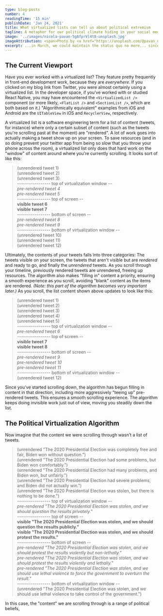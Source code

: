 ```yaml
---
type: blog-posts
number: 4
readingTime: '15 min'
publishDate: 'Jan 24, 2021'
title: What virtualized lists can tell us about political extremism
tagline: A metaphor for our political climate hiding in your social media timeline
image: '../images/nicola-pavan-5gAfprVl4t8-unsplash.jpg'
imageAttribution: <span>Photo by <a href="https://unsplash.com/@pavan_nicola?utm_source=unsplash&amp;utm_medium=referral&amp;utm_content=creditCopyText">Nicola Pavan</a> on <a href="https://unsplash.com/s/photos/window?utm_source=unsplash&amp;utm_medium=referral&amp;utm_content=creditCopyText">Unsplash</a></span>
excerpt: ...in March, we could maintain the status quo no more... since that bizarre Monday of getting our workstations setup in basements, play rooms and kitchens, our team has stayed fully remote...
---
```


## The Current Viewport

Have you ever worked with a virtualized list? They feature pretty frequently in front-end development work, because they are _everywhere_. If you clicked on my blog link from Twitter, you were almost certainly using a virtualized list. In the developer space, if you've worked with or studied React Native, you may have encountered the `<VirtualizedList />` component (or more likely, `<FlatList />` and `<SectionList />`, which are both based on it.) "Algorithmically equivalent" examples from iOS and Android are the `UITableView` in iOS and `RecyclerView`, respectively.

A virtualized list is a software engineering term for a list of content (tweets, for instance) where only a certain subset of content (such as the tweets you're scrolling past at the moment) are "rendered". A lot of work goes into actually making a tweet show up on your screen. To save resources (and in so doing prevent your twitter app from being so slow that you throw your phone across the room), a virtualized list only does that hard work on the "window" of content around where you're currently scrolling. It looks sort of like this:

> (unrendered tweet 1)  
(unrendered tweet 2)  
(unrendered tweet 3)  
----------------- top of virtualization window --  
_pre-rendered tweet 4_  
_pre-rendered tweet 5_  
----------------- top of screen --  
__visible tweet 6__  
__visible tweet 7__  
----------------- bottom of screen --  
_pre-rendered tweet 8_  
_pre-rendered tweet 9_  
----------------- bottom of virtualization window --  
(unrendered tweet 10)  
(unrendered tweet 11)  
(unrendered tweet 12)  

Ultimately, the contents of your tweets falls into three categories: The tweets visible on your screen, the tweets that aren't visible but are _rendered_ and ready to go, and finally the _unrendered_ tweets. As you scroll through your timeline, previously rendered tweets are unrendered, freeing up resources. The algorithm also makes "filling in" content a priority, ensuring a smooth experience as you scroll, avoiding "blank" content as the items are rendered. _(Note: this part of the algorithm becomes very important later.)_ As you scroll, the list content shown above updates to look like this:

> (unrendered tweet 1)  
(unrendered tweet 2)  
(unrendered tweet 3)  
(unrendered tweet 4)  
(unrendered tweet 5)  
----------------- top of virtualization window --  
_pre-rendered tweet 6_  
----------------- top of screen --  
__visible tweet 7__  
__visible tweet 8__  
----------------- bottom of screen --  
_pre-rendered tweet 9_  
_pre-rendered tweet 10_  
_pre-rendered tweet 11_  
----------------- bottom of virtualization window --  
(unrendered tweet 12) 

Since you've started scrolling down, the algorithm has begun filling in content in that direction, including more aggressively "teeing up" pre-rendered tweets. This ensures a smooth scrolling experience. The algorithm keeps doing invisible work just out of view, moving you steadily down the list.

## The Political Virtualization Algorithm

Now imagine that the content we were scrolling through wasn't a list of tweets.

> (unrendered "The 2020 Presidential Election was completely free and fair, Biden won without question.")  
(unrendered "The 2020 Presidential Election had some problems, but Biden won comfortably.")  
(unrendered "The 2020 Presidential Election had many problems, and Biden won, but unfairly.")  
(unrendered "The 2020 Presidential Election had severe problems, and Biden did not actually win.")  
(unrendered "The 2020 Presidential Election was stolen, but there is nothing to be done.")  
----------------- top of virtualization window --  
_pre-rendered "The 2020 Presidential Election was stolen, and we should question the results privately."_  
----------------- top of screen --  
__visible "The 2020 Presidential Election was stolen, and we should question the results publicly."__  
__visible "The 2020 Presidential Election was stolen, and we should protest the results."__  
----------------- bottom of screen --  
_pre-rendered "The 2020 Presidential Election was stolen, and we should protest the results violently but non-lethally."_  
_pre-rendered "The 2020 Presidential Election was stolen, and we should protest the results violently and lethally."_  
_pre-rendered "The 2020 Presidential Election was stolen, and we should use lethal violence to force the government to overturn the result."_  
----------------- bottom of virtualization window --  
(unrendered "The 2020 Presidential Election was stolen, and we should use lethal violence to take control of the government.")

In this case, the "content" we are scrolling through is a range of political beliefs, 